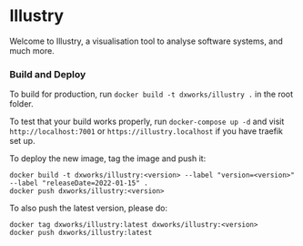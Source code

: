 # Illustry

Welcome to Illustry, a visualisation tool to analyse software systems, and much more.

### Build and Deploy

To build for production, run `docker build -t dxworks/illustry .` in the root folder. 

To test that your build works properly, run `docker-compose up -d` and visit `http://localhost:7001` or `https://illustry.localhost` if you have traefik set up.

To deploy the new image, tag the image and push it:

```shell
docker build -t dxworks/illustry:<version> --label "version=<version>" --label "releaseDate=2022-01-15" .
docker push dxworks/illustry:<version>
```

To also push the latest version, please do:

```shell
docker tag dxworks/illustry:latest dxworks/illustry:<version>
docker push dxworks/illustry:latest
```


